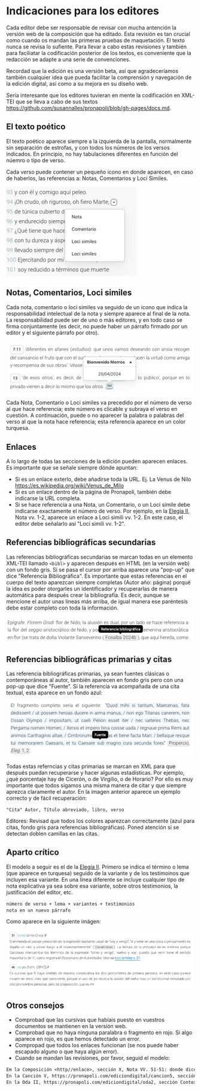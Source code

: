 # Indicaciones para los editores 

Cada editor debe ser responsable de revisar con mucha antención la versión web de la composición que ha editado. Esta revisión es tan crucial como cuando os mandan las primeras pruebas de maquetación. El texto nunca se revisa lo sufiente. Para llevar a cabo estas revisiones y también para faciliatar la codificación posterior de los textos, es conveniente que la redacción se adapte a una serie de convenciones. 

Recordad que la edición es una versión beta, así que agradeceríamos también cualquier idea que pueda facilitar la comprensión y navegación de la edición digital, así como a su mejora en su diseño web. 

Sería interesante que los editores tuvieran en mente la codificación en XML-TEI que se lleva a cabo de sus textos <https://github.com/susannalles/pronapoli/blob/gh-pages/docs.md>. 

## El texto poético

El texto poético aparece siempre a la izquierda de la pantalla, normalmente sin separación de estrofas, y con todos los números de los versos indicados. En principio, no hay tabulaciones diferentes en función del núemro o tipo de verso. 

Cada verso puede contener un pequeño icono en donde aparecen, en caso de haberlos, las referencias a: Notas, Comentarios y Loci Similes. 

![Menú desplegable con enlace a Notas, Comentarios o Loci Similes](img/001.png)

## Notas, Comentarios, Loci similes 

Cada nota, comentario o loci similes va seguido de un icono que indica la responsabilidad intelectual de la nota y siempre aparece al final de la nota. La responsabilidad puede ser de uno o más editores, y en todo caso se firma conjuntamente (es decir, no puede haber un párrafo firmado por un editor y el siguiente párrafo por otro). 

![Icono de responsabilidad](img/002.png)

Cada Nota, Comentario o Loci similes va precedido por el número de verso al que hace referencia; este número es clicable y subraya el verso en cuestión. A continuación, puede o no aparecer la palabra o palabras del verso al que la nota hace referencia; esta referencia aparece en un color turquesa. 

## Enlaces

A lo largo de todas las secciones de la edición pueden aparecen enlaces. Es importante que se señale siempre dónde apuntan: 

- Si es un enlace exterlo, debe añadirse toda la URL. Ej. La Venus de Nilo <https://es.wikipedia.org/wiki/Venus_de_Milo>
- Si es un enlace dentro de la página de Pronapoli, también debe indicarse la URL completa.
- Si se hace referencia a una Nota, un Comentario, o un Loci simile debe indicarse exactamente el número de verso. Por ejemplo, en la [Elegía II](https://pronapoli.com/ediciondigital/elegia2), Nota vv. 1-2, aparece un enlace a Loci simili vv. 1-2. En este caso, el editor debe señalarlo así "Loci simili vv. 1-2". 

## Referencias bibliográficas secundarias

Las referencias bibliográficas secundarias se marcan todas en un elemento XML-TEI llamado `<bibl>` y aparecen después en HTML (en la versión web) con un fondo gris. Si se pasa el cursor por arriba aparece una "pop-up" que dice "Referencia Bibliográfica". Es importante que estas referencias en el cuerpo del texto aparezcan siempre completas (Autor año: página) porqué la idea es poder otorgarles un identificador y recuperarlas de manera automática para después crear la bibliografía. Es decir, aunque se mencione el autor unas líneas más arriba, de igual manera ese paréntesis debe estar completo con toda la información.  

![Pop-up Refs secundarias](/img/003.png)

## Referencias bibliográficas primarias y citas

Las referencia bibliográficas primarias, ya sean fuentes clásicas o contemporáneas al autor, también aparecen en fondo gris pero con una pop-up que dice "Fuente". Si la referencia va acompañada de una cita textual, esta aparece en un fondo azul: 

![Citas](/img/004.png)

Todas estas referncias y citas primarias se marcan en XML para que después puedan recuperarse y hacer algunas estadísticas. Por ejemplo, ¿qué porcentaje hay de Cicerón, o de Virgilio, o de Horario? Por ello es muy importante que todos sigamos una misma manera de citar y que siempre aprezca claramente el autor. En la imagen anterior aparece un ejemplo correcto y de fácil recuperación: 

```
"Cita" Autor, Título abreviado, libro, verso
```
Editores: Revisad que todos los colores aparezcan correctamente (azul para citas, fondo gris para referencias bibliográficas). Poned atención si se detectan doblen camillas en las citas. 

## Aparto crítico 

El modelo a seguir es el de la [Elegía II](https://pronapoli.com/ediciondigital/elegia2). Primero se indica el término o lema (que aparece en turquesa) seguido de la variante y de los testimoinos que incluyen esa variante. En una línea diferente se incluye cualquier tipo de nota explicativa ya sea sobre esa variante, sobre otros testimonios, la justificación del editor, etc. 

```txt
número de verso + lema + variantes + testimonios 
nota en un nuevo párrafo
```

Como aparece en la siguiente imágen: 

![Aparato crítico](/img/005.png)

## Otros consejos 

- Comprobad que las cursivas que habíais puesto en vuestros documentos se mantienen en la versión web.
- Comprobad que no haya ninguna paralabra o fragmento en rojo. Si algo aparece en rojo, es que hemos detectado un error.
- Compropad que todos los enlaces funcionan (se nos puede haber escapado alguno o que haya algún error).
- Cuando se mandan las revisiones, por favor, seguid el modelo: 

```txt
Em la Composición <http//enlace>, sección X, Nota VV. 51-51: donde dice "bla bla" debe decir "ble ble".
En la Canción V, https://pronapoli.com/ediciondigital/cancion5, sección Notas 61-62: donde dice "de la tierra al sembrarla" debe decur "del cielo a la tierra".
En la Oda II, https://pronapoli.com/ediciondigital/oda2, sección Contexto, 2 párrafo: donde dice "un expediente" debe decir "un experimento".  
```

